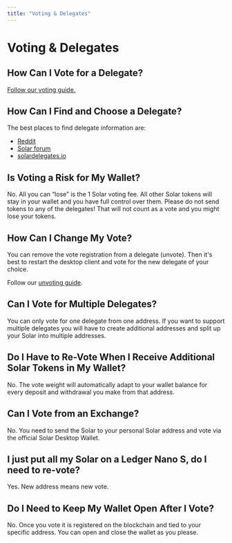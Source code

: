 ```yaml
---
title: "Voting & Delegates"
---
```


# Voting & Delegates

## How Can I Vote for a Delegate?

[Follow our voting guide.](https://blog.solar.network/how-to-vote-or-un-vote-an-solar-delegate-and-how-does-it-all-work-819c5439da68)

## How Can I Find and Choose a Delegate?

The best places to find delegate information are:

- [Reddit](https://www.reddit.com/r/SolarDelegates/)
- [Solar forum](https://forum.solar.network/category/5/delegates)
- [solardelegates.io](https://solardelegates.io/)

## Is Voting a Risk for My Wallet?

No. All you can “lose” is the 1 Solar voting fee. All other Solar tokens will stay in your wallet and you have full control over them. Please do not send tokens to any of the delegates! That will not count as a vote and you might lose your tokens.

## How Can I Change My Vote?

You can remove the vote registration from a delegate (unvote). Then it's best to restart the desktop client and vote for the new delegate of your choice.

Follow our [unvoting guide](/tutorials/usage-guides/how-to-use-solar-desktop-wallet.html#wallet-interface).

## Can I Vote for Multiple Delegates?

You can only vote for one delegate from one address. If you want to support multiple delegates you will have to create additional addresses and split up your Solar into multiple addresses.

## Do I Have to Re-Vote When I Receive Additional Solar Tokens in My Wallet?

No. The vote weight will automatically adapt to your wallet balance for every deposit and withdrawal you make from that address.

## Can I Vote from an Exchange?

No. You need to send the Solar to your personal Solar address and vote via the official Solar Desktop Wallet.

## I just put all my Solar on a Ledger Nano S, do I need to re-vote?

Yes. New address means new vote.

## Do I Need to Keep My Wallet Open After I Vote?

No. Once you vote it is registered on the blockchain and tied to your specific address. You can open and close the wallet as you please.

